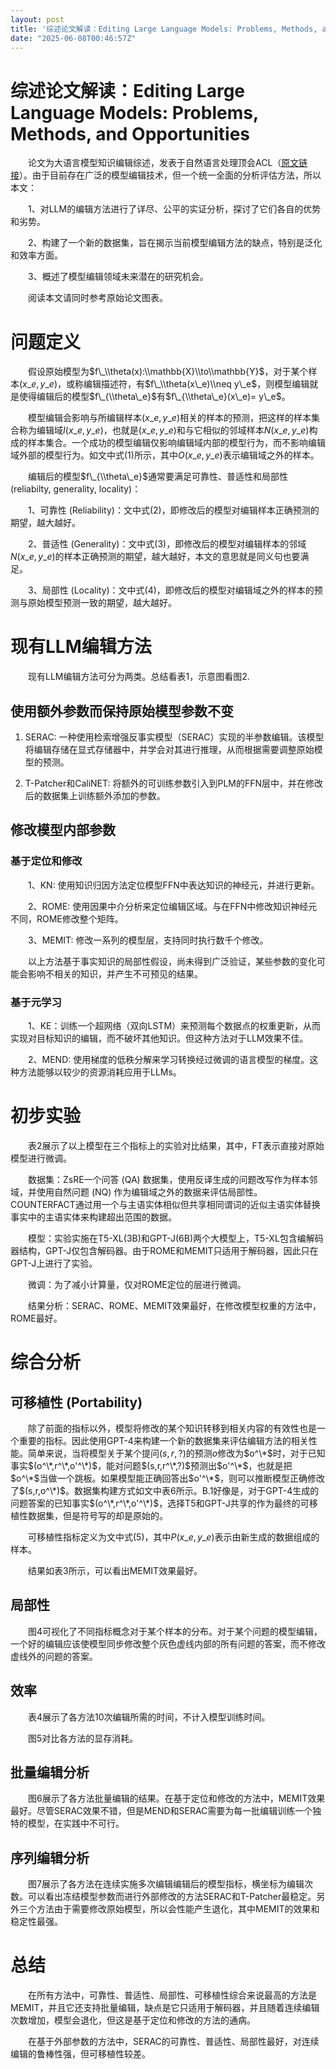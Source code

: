 ```yaml
---
layout: post
title: '综述论文解读：Editing Large Language Models: Problems, Methods, and Opportunities'
date: "2025-06-08T00:46:57Z"
---
```

综述论文解读：Editing Large Language Models: Problems, Methods, and Opportunities
==========================================================================

  论文为大语言模型知识编辑综述，发表于自然语言处理顶会ACL（[原文链接](https://aclanthology.org/2023.emnlp-main.632/)）。由于目前存在广泛的模型编辑技术，但一个统一全面的分析评估方法，所以本文：

  1、对LLM的编辑方法进行了详尽、公平的实证分析，探讨了它们各自的优势和劣势。

  2、构建了一个新的数据集，旨在揭示当前模型编辑方法的缺点，特别是泛化和效率方面。

  3、概述了模型编辑领域未来潜在的研究机会。

  阅读本文请同时参考原始论文图表。

问题定义
====

  假设原始模型为$f\_\\theta(x):\\mathbb{X}\\to\\mathbb{Y}$，对于某个样本$(x\_e,y\_e)$，或称编辑描述符，有$f\_\\theta(x\_e)\\neq y\_e$，则模型编辑就是使得编辑后的模型$f\_{\\theta\_e}$有$f\_{\\theta\_e}(x\_e)= y\_e$。

  模型编辑会影响与所编辑样本$(x\_e,y\_e)$相关的样本的预测，把这样的样本集合称为编辑域$I(x\_e,y\_e)$，也就是$(x\_e,y\_e)$和与它相似的邻域样本$N(x\_e,y\_e)$构成的样本集合。一个成功的模型编辑仅影响编辑域内部的模型行为，而不影响编辑域外部的模型行为。如文中式(1)所示，其中$O(x\_e,y\_e)$表示编辑域之外的样本。

  编辑后的模型$f\_{\\theta\_e}$通常要满足可靠性、普适性和局部性(reliabilty, generality, locality)：

  1、可靠性 (Reliability)：文中式(2)，即修改后的模型对编辑样本正确预测的期望，越大越好。

  2、普适性 (Generality)：文中式(3)，即修改后的模型对编辑样本的邻域$N(x\_e,y\_e)$的样本正确预测的期望，越大越好，本文的意思就是同义句也要满足。

  3、局部性 (Locality)：文中式(4)，即修改后的模型对编辑域之外的样本的预测与原始模型预测一致的期望，越大越好。

现有LLM编辑方法
=========

  现有LLM编辑方法可分为两类。总结看表1，示意图看图2.

使用额外参数而保持原始模型参数不变
-----------------

1.  SERAC: 一种使用检索增强反事实模型（SERAC）实现的半参数编辑。该模型将编辑存储在显式存储器中，并学会对其进行推理，从而根据需要调整原始模型的预测。
    
2.  T-Patcher和CaliNET: 将额外的可训练参数引入到PLM的FFN层中，并在修改后的数据集上训练额外添加的参数。
    

修改模型内部参数
--------

### 基于定位和修改

  1、KN: 使用知识归因方法定位模型FFN中表达知识的神经元，并进行更新。

  2、ROME: 使用因果中介分析来定位编辑区域。与在FFN中修改知识神经元不同，ROME修改整个矩阵。

  3、MEMIT: 修改一系列的模型层，支持同时执行数千个修改。

  以上方法基于事实知识的局部性假设，尚未得到广泛验证，某些参数的变化可能会影响不相关的知识，并产生不可预见的结果。

### 基于元学习

  1、KE：训练一个超网络（双向LSTM）来预测每个数据点的权重更新，从而实现对目标知识的编辑，而不破坏其他知识。但这种方法对于LLM效果不佳。

  2、MEND: 使用梯度的低秩分解来学习转换经过微调的语言模型的梯度。这种方法能够以较少的资源消耗应用于LLMs。

初步实验
====

  表2展示了以上模型在三个指标上的实验对比结果，其中，FT表示直接对原始模型进行微调。

  数据集：ZsRE一个问答 (QA) 数据集，使用反译生成的问题改写作为样本邻域，并使用自然问题 (NQ) 作为编辑域之外的数据来评估局部性。COUNTERFACT通过用一个与主语实体相似但共享相同谓词的近似主语实体替换事实中的主语实体来构建超出范围的数据。

  模型：实验实施在T5-XL(3B)和GPT-J(6B)两个大模型上，T5-XL包含编解码器结构，GPT-J仅包含解码器。由于ROME和MEMIT只适用于解码器，因此只在GPT-J上进行了实验。

  微调：为了减小计算量，仅对ROME定位的层进行微调。

  结果分析：SERAC、ROME、MEMIT效果最好，在修改模型权重的方法中，ROME最好。

综合分析
====

可移植性 (Portability)
------------------

  除了前面的指标以外，模型将修改的某个知识转移到相关内容的有效性也是一个重要的指标。因此使用GPT-4来构建一个新的数据集来评估编辑方法的相关性能。简单来说，当将模型关于某个提问$(s,r,?)$的预测$o$修改为$o^\*$时，对于已知事实$(o^\*,r^\*,o'^\*)$，能对问题$(s,r,r^\*,?)$预测出$o'^\*$，也就是把$o^\*$当做一个跳板。如果模型能正确回答出$o'^\*$，则可以推断模型正确修改了$(s,r,o^\*)$。数据集构建方式如文中表6所示。B.1好像是，对于GPT-4生成的问题答案的已知事实$(o^\*,r^\*,o'^\*)$，选择T5和GPT-J共享的作为最终的可移植性数据集，但是符号写的却是原始的。

  可移植性指标定义为文中式(5)，其中$P(x\_e,y\_e)$表示由新生成的数据组成的样本。

  结果如表3所示，可以看出MEMIT效果最好。

局部性
---

  图4可视化了不同指标概念对于某个样本的分布。对于某个问题的模型编辑，一个好的编辑应该使模型同步修改整个灰色虚线内部的所有问题的答案，而不修改虚线外的问题的答案。

效率
--

  表4展示了各方法10次编辑所需的时间，不计入模型训练时间。

  图5对比各方法的显存消耗。

批量编辑分析
------

  图6展示了各方法批量编辑的结果。在基于定位和修改的方法中，MEMIT效果最好。尽管SERAC效果不错，但是MEND和SERAC需要为每一批编辑训练一个独特的模型，在实践中不可行。

序列编辑分析
------

  图7展示了各方法在连续实施多次编辑编辑后的模型指标，横坐标为编辑次数。可以看出冻结模型参数而进行外部修改的方法SERAC和T-Patcher最稳定。另外三个方法由于需要修改原始模型，所以会性能产生退化，其中MEMIT的效果和稳定性最强。

总结
==

  在所有方法中，可靠性、普适性、局部性、可移植性综合来说最高的方法是MEMIT，并且它还支持批量编辑，缺点是它只适用于解码器，并且随着连续编辑次数增加，模型会退化，但这是基于定位和修改的方法的通病。

  在基于外部参数的方法中，SERAC的可靠性、普适性、局部性最好，对连续编辑的鲁棒性强，但可移植性较差。